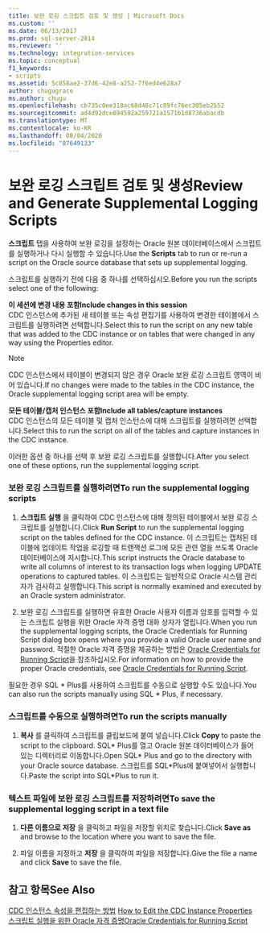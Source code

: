 ```yaml
---
title: 보완 로깅 스크립트 검토 및 생성 | Microsoft Docs
ms.custom: ''
ms.date: 06/13/2017
ms.prod: sql-server-2014
ms.reviewer: ''
ms.technology: integration-services
ms.topic: conceptual
f1_keywords:
- scripts
ms.assetid: 5c858ae2-37d6-42e8-a252-7f6ed4e628a7
author: chugugrace
ms.author: chugu
ms.openlocfilehash: cb735c0ee318ac68d48c71c09fc76ec305eb2552
ms.sourcegitcommit: ad4d92dce894592a259721a1571b1d8736abacdb
ms.translationtype: MT
ms.contentlocale: ko-KR
ms.lasthandoff: 08/04/2020
ms.locfileid: "87649133"
---
```

# <a name="review-and-generate-supplemental-logging-scripts"></a><span data-ttu-id="ca0d0-102">보완 로깅 스크립트 검토 및 생성</span><span class="sxs-lookup"><span data-stu-id="ca0d0-102">Review and Generate Supplemental Logging Scripts</span></span>
  <span data-ttu-id="ca0d0-103">**스크립트** 탭을 사용하여 보완 로깅을 설정하는 Oracle 원본 데이터베이스에서 스크립트를 실행하거나 다시 실행할 수 있습니다.</span><span class="sxs-lookup"><span data-stu-id="ca0d0-103">Use the **Scripts** tab to run or re-run a script on the Oracle source database that sets up supplemental logging.</span></span>  
  
 <span data-ttu-id="ca0d0-104">스크립트를 실행하기 전에 다음 중 하나를 선택하십시오.</span><span class="sxs-lookup"><span data-stu-id="ca0d0-104">Before you run the scripts select one of the following:</span></span>  
  
 <span data-ttu-id="ca0d0-105">**이 세션에 변경 내용 포함**</span><span class="sxs-lookup"><span data-stu-id="ca0d0-105">**Include changes in this session**</span></span>  
 <span data-ttu-id="ca0d0-106">CDC 인스턴스에 추가된 새 테이블 또는 속성 편집기를 사용하여 변경한 테이블에서 스크립트를 실행하려면 선택합니다.</span><span class="sxs-lookup"><span data-stu-id="ca0d0-106">Select this to run the script on any new table that was added to the CDC instance or on tables that were changed in any way using the Properties editor.</span></span>  
  
> [!NOTE]  
>  <span data-ttu-id="ca0d0-107">CDC 인스턴스에서 테이블이 변경되지 않은 경우 Oracle 보완 로깅 스크립트 영역이 비어 있습니다.</span><span class="sxs-lookup"><span data-stu-id="ca0d0-107">If no changes were made to the tables in the CDC instance, the Oracle supplemental logging script area will be empty.</span></span>  
  
 <span data-ttu-id="ca0d0-108">**모든 테이블/캡처 인스턴스 포함**</span><span class="sxs-lookup"><span data-stu-id="ca0d0-108">**Include all tables/capture instances**</span></span>  
 <span data-ttu-id="ca0d0-109">CDC 인스턴스의 모든 테이블 및 캡처 인스턴스에 대해 스크립트를 실행하려면 선택합니다.</span><span class="sxs-lookup"><span data-stu-id="ca0d0-109">Select this to run the script on all of the tables and capture instances in the CDC instance.</span></span>  
  
 <span data-ttu-id="ca0d0-110">이러한 옵션 중 하나를 선택 후 보완 로깅 스크립트를 실행합니다.</span><span class="sxs-lookup"><span data-stu-id="ca0d0-110">After you select one of these options, run the supplemental logging script.</span></span>  
  
### <a name="to-run-the-supplemental-logging-scripts"></a><span data-ttu-id="ca0d0-111">보완 로깅 스크립트를 실행하려면</span><span class="sxs-lookup"><span data-stu-id="ca0d0-111">To run the supplemental logging scripts</span></span>  
  
1.  <span data-ttu-id="ca0d0-112">**스크립트 실행** 을 클릭하여 CDC 인스턴스에 대해 정의된 테이블에서 보완 로깅 스크립트를 실행합니다.</span><span class="sxs-lookup"><span data-stu-id="ca0d0-112">Click **Run Script** to run the supplemental logging script on the tables defined for the CDC instance.</span></span> <span data-ttu-id="ca0d0-113">이 스크립트는 캡처된 테이블에 업데이트 작업을 로깅할 때 트랜잭션 로그에 모든 관련 열을 쓰도록 Oracle 데이터베이스에 지시합니다.</span><span class="sxs-lookup"><span data-stu-id="ca0d0-113">This script instructs the Oracle database to write all columns of interest to its transaction logs when logging UPDATE operations to captured tables.</span></span> <span data-ttu-id="ca0d0-114">이 스크립트는 일반적으로 Oracle 시스템 관리자가 검사하고 실행합니다.</span><span class="sxs-lookup"><span data-stu-id="ca0d0-114">This script is normally examined and executed by an Oracle system administrator.</span></span>  
  
2.  <span data-ttu-id="ca0d0-115">보완 로깅 스크립트를 실행하면 유효한 Oracle 사용자 이름과 암호를 입력할 수 있는 스크립트 실행을 위한 Oracle 자격 증명 대화 상자가 열립니다.</span><span class="sxs-lookup"><span data-stu-id="ca0d0-115">When you run the supplemental logging scripts, the Oracle Credentials for Running Script dialog box opens where you provide a valid Oracle user name and password.</span></span> <span data-ttu-id="ca0d0-116">적절한 Oracle 자격 증명을 제공하는 방법은 [Oracle Credentials for Running Script](oracle-credentials-for-running-script.md)을 참조하십시오.</span><span class="sxs-lookup"><span data-stu-id="ca0d0-116">For information on how to provide the proper Oracle credentials, see [Oracle Credentials for Running Script](oracle-credentials-for-running-script.md).</span></span>  
  
 <span data-ttu-id="ca0d0-117">필요한 경우 SQL \* Plus를 사용하여 스크립트를 수동으로 실행할 수도 있습니다.</span><span class="sxs-lookup"><span data-stu-id="ca0d0-117">You can also run the scripts manually using SQL \* Plus, if necessary.</span></span>  
  
### <a name="to-run-the-scripts-manually"></a><span data-ttu-id="ca0d0-118">스크립트를 수동으로 실행하려면</span><span class="sxs-lookup"><span data-stu-id="ca0d0-118">To run the scripts manually</span></span>  
  
1.  <span data-ttu-id="ca0d0-119">**복사** 를 클릭하여 스크립트를 클립보드에 붙여 넣습니다.</span><span class="sxs-lookup"><span data-stu-id="ca0d0-119">Click **Copy** to paste the script to the clipboard.</span></span> <span data-ttu-id="ca0d0-120">SQL\* Plus를 열고 Oracle 원본 데이터베이스가 들어 있는 디렉터리로 이동합니다.</span><span class="sxs-lookup"><span data-stu-id="ca0d0-120">Open SQL\* Plus and go to the directory with your Oracle source database.</span></span> <span data-ttu-id="ca0d0-121">스크립트를 SQL\*Plus에 붙여넣어서 실행합니다.</span><span class="sxs-lookup"><span data-stu-id="ca0d0-121">Paste the script into SQL\*Plus to run it.</span></span>  
  
### <a name="to-save-the-supplemental-logging-script-in-a-text-file"></a><span data-ttu-id="ca0d0-122">텍스트 파일에 보완 로깅 스크립트를 저장하려면</span><span class="sxs-lookup"><span data-stu-id="ca0d0-122">To save the supplemental logging script in a text file</span></span>  
  
1.  <span data-ttu-id="ca0d0-123">**다른 이름으로 저장** 을 클릭하고 파일을 저장할 위치로 찾습니다.</span><span class="sxs-lookup"><span data-stu-id="ca0d0-123">Click **Save as** and browse to the location where you want to save the file.</span></span>  
  
2.  <span data-ttu-id="ca0d0-124">파일 이름을 지정하고 **저장** 을 클릭하여 파일을 저장합니다.</span><span class="sxs-lookup"><span data-stu-id="ca0d0-124">Give the file a name and click **Save** to save the file.</span></span>  
  
## <a name="see-also"></a><span data-ttu-id="ca0d0-125">참고 항목</span><span class="sxs-lookup"><span data-stu-id="ca0d0-125">See Also</span></span>  
 <span data-ttu-id="ca0d0-126">[CDC 인스턴스 속성을 편집하는 방법](how-to-edit-the-cdc-instance-properties.md) </span><span class="sxs-lookup"><span data-stu-id="ca0d0-126">[How to Edit the CDC Instance Properties](how-to-edit-the-cdc-instance-properties.md) </span></span>  
 [<span data-ttu-id="ca0d0-127">스크립트 실행을 위한 Oracle 자격 증명</span><span class="sxs-lookup"><span data-stu-id="ca0d0-127">Oracle Credentials for Running Script</span></span>](oracle-credentials-for-running-script.md)  
  
  
